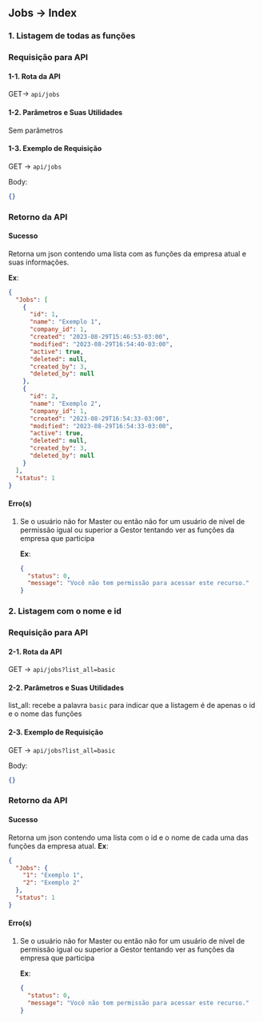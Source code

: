 ## Jobs -> Index

### 1. Listagem de todas as funções

### Requisição para API

#### 1-1. Rota da API

GET-> `api/jobs`

#### 1-2. Parâmetros e Suas Utilidades

Sem parâmetros

#### 1-3. Exemplo de Requisição

GET -> `api/jobs`

Body:

```json
{}
```

### Retorno da API

#### Sucesso

Retorna um json contendo uma lista com as funções da empresa atual e suas informações.

**Ex**:

```json
{
  "Jobs": [
    {
      "id": 1,
      "name": "Exemplo 1",
      "company_id": 1,
      "created": "2023-08-29T15:46:53-03:00",
      "modified": "2023-08-29T16:54:40-03:00",
      "active": true,
      "deleted": null,
      "created_by": 3,
      "deleted_by": null
    },
    {
      "id": 2,
      "name": "Exemplo 2",
      "company_id": 1,
      "created": "2023-08-29T16:54:33-03:00",
      "modified": "2023-08-29T16:54:33-03:00",
      "active": true,
      "deleted": null,
      "created_by": 3,
      "deleted_by": null
    }
  ],
  "status": 1
}
```

#### Erro(s)

1.  Se o usuário não for Master ou então não for um usuário de nível de permissão igual ou superior a Gestor tentando ver as funções da empresa que participa

    **Ex**:

    ```json
    {
      "status": 0,
      "message": "Você não tem permissão para acessar este recurso."
    }
    ```

### 2. Listagem com o nome e id

### Requisição para API

#### 2-1. Rota da API

GET -> `api/jobs?list_all=basic`

#### 2-2. Parâmetros e Suas Utilidades

list_all: recebe a palavra `basic` para indicar que a listagem é de apenas o id e o nome das funções

#### 2-3. Exemplo de Requisição

GET -> `api/jobs?list_all=basic`

Body:

```json
{}
```

### Retorno da API

#### Sucesso

Retorna um json contendo uma lista com o id e o nome de cada uma das funções da empresa atual.
**Ex**:

```json
{
  "Jobs": {
    "1": "Exemplo 1",
    "2": "Exemplo 2"
  },
  "status": 1
}
```

#### Erro(s)

1.  Se o usuário não for Master ou então não for um usuário de nível de permissão igual ou superior a Gestor tentando ver as funções da empresa que participa

    **Ex**:

    ```json
    {
      "status": 0,
      "message": "Você não tem permissão para acessar este recurso."
    }
    ```
